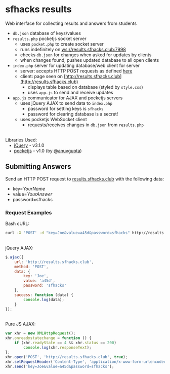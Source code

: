 # sfhacks results
Web interface for collecting results and answers from students  
 * `db.json` database of keys/values
 * `results.php` pocketjs socket server
   * uses `pocket.php` to create socket server
   * runs indefinitely on [ws://results.sfhacks.club:7998](http://results.sfhacks.club)
   * checks `db.json` for changes when asked for updates by clients
   * when changes found, pushes updated database to all open clients
 * `index.php` server for updating database/web client for server
   * server: accepts HTTP POST requests as defined [here](#submitting-answers)
   * client: page seen on [http://results.sfhacks.club](http://results.sfhacks.club)
     * displays table based on database (styled by `style.css`)
     * uses `app.js` to send and receive updates
  * `app.js` communicator for AJAX and pocketjs servers
    * uses jQuery AJAX to send data to `index.php`
      * password for setting keys is `sfhacks`
      * password for clearing database is a secret!
     * uses pocketjs WebSocket client
       * requests/receives changes in `db.json` from `results.php`

&nbsp;  
Libraries Used:  
&nbsp;&nbsp;&nbsp;•&nbsp;&nbsp;[jQuery](https://jquery.com/) - v3.1.0  
&nbsp;&nbsp;&nbsp;•&nbsp;&nbsp;[pocketjs](http://anuv.me/pocketjs) - v1.0 (by [@anuvgupta](https://github.com/anuvgupta))
&nbsp;  
## Submitting Answers
Send an HTTP POST request to [results.sfhacks.club](http://results.sfhacks.club) with the following data:
 * key=*YourName*
 * value=*YourAnswer*
 * password=sfhacks

### Request Examples
Bash cURL:
```bash
curl -X 'POST' -d "key=Joe&value=a45d&password=sfhacks" http://results.sfhacks.club
```  
&nbsp;  
jQuery AJAX:
```javascript
$.ajax({
    url: 'http://results.sfhacks.club',
    method: 'POST',
    data: {
        key: 'Joe',
        value: 'a45d',
        password: 'sfhacks'
    },
    success: function (data) {
        console.log(data);
    }
});
```
&nbsp;  
Pure JS AJAX:
```javascript
var xhr = new XMLHttpRequest();
xhr.onreadystatechange = function () {
    if (xhr.readyState == 4 && xhr.status == 200)
        console.log(xhr.responseText);
};
xhr.open('POST', 'http://results.sfhacks.club', true);
xhr.setRequestHeader('Content-Type', 'application/x-www-form-urlencoded;charset=UTF-8');
xhr.send('key=Joe&value=a45d&password=sfhacks');
```
&nbsp;  
